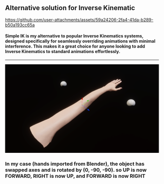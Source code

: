 ## Alternative solution for Inverse Kinematic

https://github.com/user-attachments/assets/59a24206-2fa4-41da-b289-b50a193cc65a

#### Simple IK is my alternative to popular Inverse Kinematics systems, designed specifically for seamlessly overriding animations with minimal interference. This makes it a great choice for anyone looking to add Inverse Kinematics to standard animations effortlessly.

---

![swaped axis](handSwapedAxis.png)
### In my case (hands imported from Blender), the object has swapped axes and is rotated by (0, -90, -90). so UP is now FORWARD, RIGHT is now UP, and FORWARD is now RIGHT 
